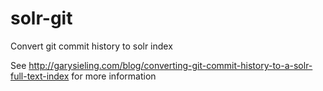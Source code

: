 solr-git
========

Convert git commit history to solr index

See http://garysieling.com/blog/converting-git-commit-history-to-a-solr-full-text-index for more information
